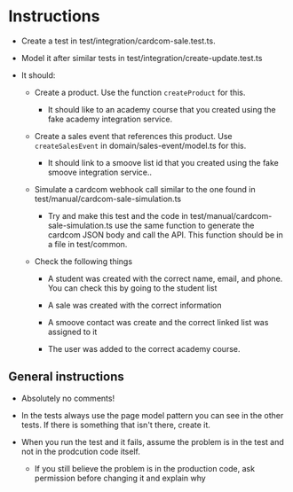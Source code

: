 # Instructions

- Create a test in test/integration/cardcom-sale.test.ts.

- Model it after similar tests in test/integration/create-update.test.ts

- It should:
  - Create a product. Use the function `createProduct` for this.
    - It should like to an academy course that you created using the fake academy integration service.

  - Create a sales event that references this product. Use `createSalesEvent` in domain/sales-event/model.ts for this.
    - It should link to a smoove list id
      that you created using the fake smoove integration service..

  - Simulate a cardcom webhook call similar to the one found in test/manual/cardcom-sale-simulation.ts
    - Try and make this test and the code in test/manual/cardcom-sale-simulation.ts use the same function to generate
      the cardcom JSON body and call the API. This function should be in a file in test/common.

  - Check the following things

    - A student was created with the correct name, email, and phone. You can check this by going to the student list

    - A sale was created with the correct information

    - A smoove contact was create and the correct linked list was assigned to it

    - The user was added to the correct academy course.

## General instructions

- Absolutely no comments!

- In the tests always use the page model pattern you can see in the other tests. If there is something that isn't
  there, create it.

- When you run the test and it fails, assume the problem is in the test and not in the prodcution code itself.
  - If you still believe the problem is in the production code, ask permission before changing it and explain why
